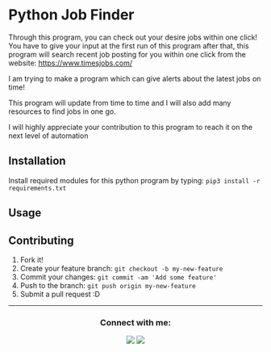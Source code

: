 # Python Job Finder
Through this program, you can check out your desire jobs within one click! You have to give your input at the first run of this program after that, this program will search recent job posting for you within one click from the website: https://www.timesjobs.com/

I am trying to make a program which can give alerts about the latest jobs on time!

This program will update from time to time and I will also add many resources to find jobs in one go.

I will highly appreciate your contribution to this program to reach it on the next level of automation

## Installation

Install required modules for this python program by typing:
`pip3 install -r requirements.txt`

## Usage

## Contributing

1. Fork it!
2. Create your feature branch: `git checkout -b my-new-feature`
3. Commit your changes: `git commit -am 'Add some feature'`
4. Push to the branch: `git push origin my-new-feature`
5. Submit a pull request :D


<hr>
<div align = "center">
<h3><b>Connect with me:</b></h3>
</div>

<div align="center">
<a href="https://www.youtube.com/channel/UCjLXbCSK44Fw5c_6J8mmZtQ?sub_confirmation=1"><img src="https://img.shields.io/youtube/channel/subscribers/UCjLXbCSK44Fw5c_6J8mmZtQ?label=Hackware%20Bro&style=social" /></a>
<a href="https://twitter.com/HackwareBro"><img src="https://img.shields.io/twitter/follow/HackwareBro?style=social" /></a>
</div>
